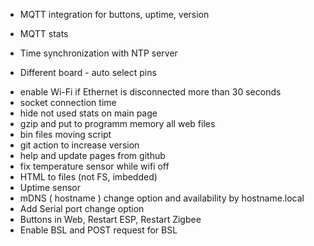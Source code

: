 
- MQTT integration for buttons, uptime, version
- MQTT stats

- Time synchronization with NTP server

- Different board - auto select pins

+ enable Wi-Fi if Ethernet is disconnected more than 30 seconds
+ socket connection time
+ hide not used stats on main page
+ gzip and put to programm memory all web files
+ bin files moving script
+ git action to increase version
+ help and update pages from github
+ fix temperature sensor while wifi off
+ HTML to files (not FS, imbedded)
+ Uptime sensor
+ mDNS ( hostname ) change option and availability by hostname.local
+ Add Serial port change option
+ Buttons in Web, Restart ESP, Restart Zigbee
+ Enable BSL and POST request for BSL
